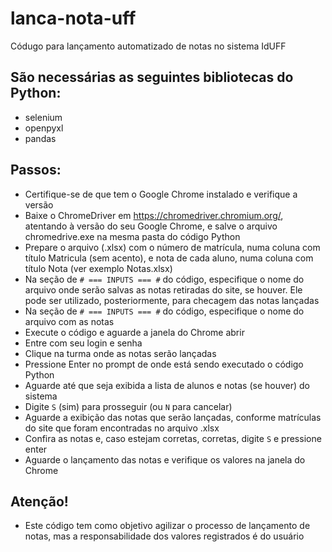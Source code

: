 # lanca-nota-uff
Códugo para lançamento automatizado de notas no sistema IdUFF

## São necessárias as seguintes bibliotecas do Python:
* selenium
* openpyxl
* pandas

## Passos:
* Certifique-se de que tem o Google Chrome instalado e verifique a versão
* Baixe o ChromeDriver em https://chromedriver.chromium.org/, atentando à versão do seu Google Chrome, e salve o arquivo chromedrive.exe na mesma pasta do código Python
* Prepare o arquivo (.xlsx) com o número de matrícula, numa coluna com título Matricula (sem acento), e nota de cada aluno, numa coluna com título Nota (ver exemplo Notas.xlsx)
* Na seção de `# === INPUTS === #` do código, especifique o nome do arquivo onde serão salvas as notas retiradas do site, se houver. Ele pode ser utilizado, posteriormente, para checagem das notas lançadas
* Na seção de `# === INPUTS === #` do código, especifique o nome do arquivo com as notas
* Execute o código e aguarde a janela do Chrome abrir
* Entre com seu login e senha
* Clique na turma onde as notas serão lançadas
* Pressione Enter no prompt de onde está sendo executado o código Python
* Aguarde até que seja exibida a lista de alunos e notas (se houver) do sistema
* Digite `S` (sim) para prosseguir (ou `N` para cancelar)
* Aguarde a exibição das notas que serão lançadas, conforme matrículas do site que foram encontradas no arquivo .xlsx
* Confira as notas e, caso estejam corretas, corretas, digite `S` e pressione enter
* Aguarde o lançamento das notas e verifique os valores na janela do Chrome

## Atenção!
* Este código tem como objetivo agilizar o processo de lançamento de notas, mas a responsabilidade dos valores registrados é do usuário
